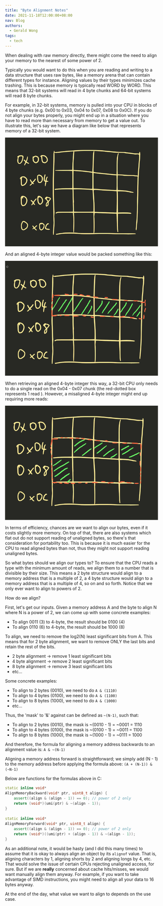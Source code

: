 ```yaml
---
title: "Byte Alignment Notes"
date: 2021-11-18T12:00:00+08:00
nav: Blog
authors:
  - Gerald Wong
tags:
  - tech
---
```


When dealing with raw memory directly, there might come the need to align your memory to the nearest of some power of 2.

<!--more-->

Typically you would want to do this when you are reading and writing to a data structure that uses raw bytes, like a memory arena that can contain different types for instance. Aligning values by their types minimizes cache trashing. This is because memory is typically read WORD by WORD. This means that 32-bit systems will read in 4 byte chunks and 64-bit systems will read 8 byte chunks.

For example, in 32-bit systems, memory is pulled into your CPU in blocks of 4 byte chunks (e.g. 0x00 to 0x03, 0x04 to 0x07, 0x08 to 0x0C). If you do not align your bytes properly, you might end up in a situation where you have to read more than necessary from memory to get a value out. To illustrate this, let's say we have a diagram like below that represents memory of a 32-bit system.

![blank_32_bit_memory](/img/blog_img/20211118/blank_32_bit_memory.png)

And an aligned 4-byte integer value would be packed something like this:

![blank_32_bit_memory](/img/blog_img/20211118/blank_32_bit_memory_aligned_int.png)

When retrieving an aligned 4-byte integer this way,  a 32-bit CPU only needs to do a single read on the 0x04 - 0x07 chunk (the red-dotted box represents 1 read ). However, a misaligned 4-byte integer might end up requiring more reads:

![blank_32_bit_memory](/img/blog_img/20211118/blank_32_bit_memory_unaligned_int.png)

In terms of efficiency, chances are we want to align our bytes, even if it costs slightly more memory. On top of that, there are also systems which flat out do not support reading of unaligned bytes, so there's that consideration for portability too. This is because it is much easier for the CPU to read aligned bytes than not, thus they might not support reading unaligned bytes.

So what bytes should we align our types to? To ensure that the CPU reads a type with the minimum amount of reads, we align them to a number that is divisible by their size. This means a 2 byte structure would align to a memory address that is a multiple of 2,  a 4 byte structure would align to a memory address that is a multiple of 4, so on and so forth. Notice that we only ever want to align to powers of 2.

How do we align?

First, let's get our inputs. Given a memory address A and the byte to align N where N is a power of 2, we can come up with some concrete examples:

- To align 0011 (3) to 4-byte, the result should be 0100 (4)
- To align 0110 (6) to 4-byte, the result should be 1000 (8)

To align, we need to remove the log2(N) least significant bits from A. This means that for 2 byte alignment, we want to remove ONLY the last bits and retain the rest of the bits.

- 2 byte alignment -> remove 1 least significant bits
- 4 byte alignment -> remove 2 least significant bits
- 8 byte alignment -> remove 3 least significant bits
- etc...

Some concrete examples:

- To align to 2 bytes (0010), we need to do `A & (1110)`
- To align to 4 bytes (0100), we need to do `A & (1100)`
- To align to 8 bytes (1000), we need to do `A & (1000)`
- etc...

Thus, the 'mask' to '&' against can be defined as `~(N-1)`, such that:

- To align to 2 bytes (0010), the mask is ~(0010 - 1) = ~0001 = 1110
- To align to 4 bytes (0100), the mask is ~(0100 - 1) = ~0011 = 1100
- To align to 8 bytes (1000), the mask is ~(1000 - 1) = ~0111 = 1000

And therefore, the formula for aligning a memory address backwards to an alignment value is: `A & ~(N-1)`

Aligning a memory address forward is straightforward; we simply add (N - 1) to the memory address before applying the formula above: `(A + (N-1)) & (~N-1)`

Below are functions for the formulas above in C:

```cpp
static inline void* 
AlignMemoryBackward(void* ptr, uint8_t align) {
    assert((align & (align - 1)) == 0); // power of 2 only
    return (void*)(umi(ptr) & ~(align - 1));
}

static inline void* 
AlignMemoryForward(void* ptr, uint8_t align) {
    assert((align & (align - 1)) == 0); // power of 2 only
    return (void*)((umi(ptr) + (align - 1)) & ~(align - 1));
}

```

As an additional note, it would be hasty (and I did this many times) to assume that it is okay to always align an object by its `alignof` value. That is, aligning characters by 1, aligning shorts by 2 and aligning longs by 4, etc. That would solve the issue of certain CPUs rejecting unaligned access, for sure. But if we are **really** concerned about cache hits/misses, we would want manually align them anyway. For example, if you want to take advantage of SIMD instructions, you might need to align all your data to 16 bytes anyway.

At the end of the day, what value we want to align to depends on the use case. 













